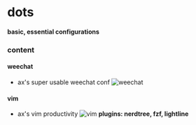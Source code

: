 # dots
**basic, essential configurations**

### content
#### weechat
- ax's super usable weechat conf
![weechat](https://raw.githubusercontent.com/aicsx/dots/main/screenshots/weechat.png)
#### vim
- ax's vim productivity
![vim](https://raw.githubusercontent.com/aicsx/dots/main/screenshots/vim_pro_11-01-2021_12-06.gif)
**plugins: nerdtree, fzf, lightline**
